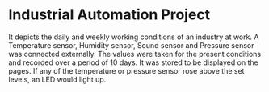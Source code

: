 # Industrial Automation Project

It depicts the daily and weekly working conditions of an industry at work. A Temperature sensor, Humidity sensor, Sound sensor and Pressure sensor was connected externally. The values were taken for the present conditions and recorded over a period of 10 days. It was stored to be displayed on the pages. If any of the temperature or pressure sensor rose above the set levels, an LED would light up.
